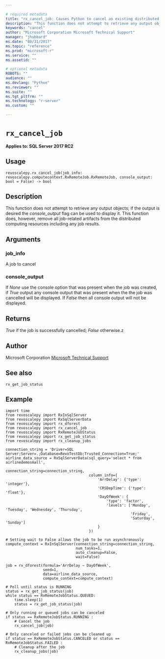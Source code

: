 ```yaml
--- 
 
# required metadata 
title: "rx_cancel_job: Causes Python to cancel an existing distributed computing job" 
description: "This function does not attempt to retrieve any output objects; if the output is desired the console_output flag can be used to display it.  This function does, however, remove all job-related artifacts from the distributed computing resources including any job results." 
keywords: "cancel" 
author: "Microsoft Corporation Microsoft Technical Support" 
manager: "jhubbard" 
ms.date: "08/31/2017" 
ms.topic: "reference" 
ms.prod: "microsoft-r" 
ms.service: "" 
ms.assetid: "" 
 
# optional metadata 
ROBOTS: "" 
audience: "" 
ms.devlang: "Python" 
ms.reviewer: "" 
ms.suite: "" 
ms.tgt_pltfrm: "" 
ms.technology: "r-server" 
ms.custom: "" 
 
---
```


# `rx_cancel_job`


**Applies to: SQL Server 2017 RC2**


## Usage



```
revoscalepy.rx_cancel_job(job_info: revoscalepy.computecontext.RxRemoteJob.RxRemoteJob, console_output: bool = False) -> bool
```




## Description

This function does not attempt to retrieve any output objects; if the output is desired the *console_output*
flag can be used to display it.  This function does, however, remove all job-related artifacts from the
distributed computing resources including any job results.


## Arguments


### job_info

A job to cancel


### console_output

If *None* use the console option that was present when the job was created, if *True*
output any console output that was present when the the job was cancelled will be displayed.  If *False* then
all console output will not be displayed.


## Returns

*True* if the job is successfully cancelled; *False* otherwise.z


## Author

Microsoft Corporation [Microsoft Technical Support](https://go.microsoft.com/fwlink/?LinkID=698556&clcid=0x409)


## See also

`rx_get_job_status`


## Example



```
import time
from revoscalepy import RxInSqlServer
from revoscalepy import RxSqlServerData
from revoscalepy import rx_dforest
from revoscalepy import rx_cancel_job
from revoscalepy import RxRemoteJobStatus
from revoscalepy import rx_get_job_status
from revoscalepy import rx_cleanup_jobs

connection_string = 'Driver=SQL Server;Server=.;Database=RevoTestDb;Trusted_Connection=True;'
airline_data_source = RxSqlServerData(sql_query='select * from airlinedemosmall',
                                      connection_string=connection_string,
                                      column_info={
                                          'ArrDelay': {'type': 'integer'},
                                          'CRSDepTime': {'type': 'float'},
                                          'DayOfWeek': {
                                              'type': 'factor',
                                              'levels': ['Monday', 'Tuesday', 'Wednesday', 'Thursday',
                                                         'Friday',
                                                         'Saturday', 'Sunday']
                                          }
                                      })

# Setting wait to False allows the job to be run asynchronously
compute_context = RxInSqlServer(connection_string=connection_string,
                                num_tasks=1,
                                auto_cleanup=False,
                                wait=False)

job = rx_dforest(formula='ArrDelay ~ DayOfWeek',
                 seed=1,
                 data=airline_data_source,
                 compute_context=compute_context)

# Poll until status is RUNNING
status = rx_get_job_status(job)
while status == RxRemoteJobStatus.QUEUED:
    time.sleep(1)
    status = rx_get_job_status(job)

# Only running or queued jobs can be canceled
if status == RxRemoteJobStatus.RUNNING :
    # Cancel the job
    rx_cancel_job(job)

# Only canceled or failed jobs can be cleaned up
if status == RxRemoteJobStatus.CANCELED or status == RxRemoteJobStatus.FAILED :
    # Cleanup after the job
    rx_cleanup_jobs(job)
```


